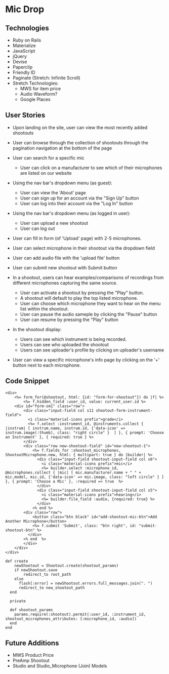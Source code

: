 # Mic Drop

## Technologies

* Ruby on Rails
* Materialize
* JavaScript
* jQuery
* Devise
* Paperclip
* Friendly ID
* Paginate (Stretch: Infinite Scroll)
* Stretch Technologies:
	* MWS for item price
	* Audio Waveform?
	* Google Places

## User Stories

* Upon landing on the site, user can view the most recently added shootouts
* User can browse through the collection of shootouts through the pagination navigation at the bottom of the page
* User can search for a specific mic
	* User can click on a manufacturer to see which of their microphones are listed on our website
* Using the nav bar's dropdown menu (as guest):
	* User can view the 'About' page
	* User can sign up for an account via the "Sign Up" button
	* User can log into their account via the "Log In" button
* Using the nav bar's dropdown menu (as logged in user):
	* User can upload a new shootout
	* User can log out
* User can fill in form (of 'Upload' page) with 2-5 microphones.
* User can select microphone in their shootout via the dropdown field
* User can add audio file with the 'upload file' button
* User can submit new shootout with Submit button


* In a shootout, users can hear examples/comparisons of recordings from different microphones capturing the same source.
	* User can activate a shootout by pressing the "Play" button.
	* A shootout will default to play the top listed microphone.
	* User can choose which microphone they want to hear on the menu list within the shootout.
	* User can pause the audio sameple by clicking the "Pause" button
	* User can resume by pressing the "Play" button
* In the shootout display:
	* Users can see which instrument is being recorded.
	* Users can see who uploaded the shootout
	* Users can see uploader's profile by clicking on uploader's username
* User can view a specific microphone's info page by clicking on the '+' button next to each microphone.

## Code Snippet

```erb
<div>
	<%= form_for(@shootout, html: {id: "form-for-shootout"}) do |f| %>
		<%= f.hidden_field :user_id, value: current_user.id %>
	<div id="form-sm1" class="row">
	    <div class="input-field col s11 shootout-form-instrument-field">
	      <i class="material-icons prefix">grade</i>
	      <%= f.select :instrument_id, @instruments.collect { |instrum| [ instrum.name, instrum.id, {'data-icon' => instrum.image(:thumb), class: "right circle" }  ] }, { prompt: 'Choose an Instrument' }, { required: true } %>
	    </div>
		<div class="row new-shootout-field" id="new-shootout-1">
		    <%= f.fields_for :shootout_microphones, ShootoutMicrophone.new, html: { multipart: true } do |builder| %>
		      <div class="input-field shootout-input-field col s6">
		        <i class="material-icons prefix">mic</i>
		        <%= builder.select :microphone_id, @microphones.collect { |mic| [ mic.manufacturer.name + " " + mic.model, mic.id, {'data-icon' => mic.image, class: "left circle" } ] }, { prompt: 'Choose a Mic' }, :required => true  %>
		      </div>
		      <div class="input-field shootout-input-field col s5">
		        <i class="material-icons prefix">hearing</i>
		        <%= builder.file_field :audio, {required: true} %>
		      </div>
		    <% end %>
	    <div class="row">
		  	<button class="btn black" id="add-shootout-mic-btn">Add Another Microphone</button>
		    <%= f.submit 'Submit', class: "btn right", id: "submit-shootout-btn" %>
		  </div>
		<% end  %>
		</div>
	</div>
</div>

```

```erb
def create
	newShootout = Shootout.create(shootout_params)
	if newShootout.save
		redirect_to root_path
	else
      flash[:error] = newShootout.errors.full_messages.join(". ")
      redirect_to new_shootout_path
  end

  private

  def shootout_params
	params.require(:shootout).permit(:user_id, :instrument_id, shootout_microphones_attributes: [:microphone_id, :audio])
  end
end
```


## Future Additions
* MWS Product Price
* PreAmp Shootout
* Studio and Studio_Microphone (Join) Models